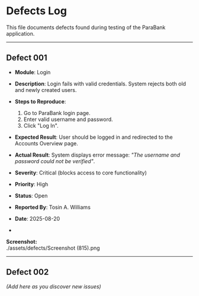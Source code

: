 # Defects Log

This file documents defects found during testing of the ParaBank application.

---

## Defect 001
- **Module**: Login  
- **Description**: Login fails with valid credentials. System rejects both old and newly created users.  
- **Steps to Reproduce**:  
  1. Go to ParaBank login page.  
  2. Enter valid username and password.  
  3. Click "Log In".  
- **Expected Result**: User should be logged in and redirected to the Accounts Overview page.  
- **Actual Result**: System displays error message: *"The username and password could not be verified"*.  
- **Severity**: Critical (blocks access to core functionality)  
- **Priority**: High  
- **Status**: Open  
- **Reported By**: Tosin A. Williams  
- **Date**: 2025-08-20

-   
  
**Screenshot:**  
./assets/defects/Screenshot (815).png


---

## Defect 002
*(Add here as you discover new issues)*

